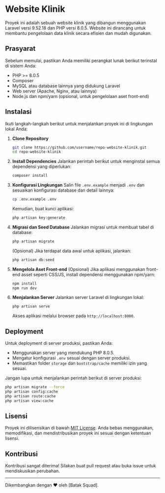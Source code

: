 # Website Klinik

Proyek ini adalah sebuah website klinik yang dibangun menggunakan Laravel versi 9.52.18 dan PHP versi 8.0.5. Website ini dirancang untuk membantu pengelolaan data klinik secara efisien dan mudah digunakan.

## Prasyarat

Sebelum memulai, pastikan Anda memiliki perangkat lunak berikut terinstal di sistem Anda:

- PHP >= 8.0.5
- Composer
- MySQL atau database lainnya yang didukung Laravel
- Web server (Apache, Nginx, atau lainnya)
- Node.js dan npm/yarn (opsional, untuk pengelolaan aset front-end)

## Instalasi

Ikuti langkah-langkah berikut untuk menjalankan proyek ini di lingkungan lokal Anda:

1. **Clone Repository**
   ```bash
   git clone https://github.com/username/repo-website-klinik.git
   cd repo-website-klinik
   ```

2. **Install Dependencies**
   Jalankan perintah berikut untuk menginstal semua dependensi yang diperlukan:
   ```bash
   composer install
   ```

3. **Konfigurasi Lingkungan**
   Salin file `.env.example` menjadi `.env` dan sesuaikan konfigurasi database dan detail lainnya:
   ```bash
   cp .env.example .env
   ```
   Kemudian, buat kunci aplikasi:
   ```bash
   php artisan key:generate
   ```

4. **Migrasi dan Seed Database**
   Jalankan migrasi untuk membuat tabel di database:
   ```bash
   php artisan migrate
   ```
   (Opsional) Jika terdapat data awal untuk aplikasi, jalankan:
   ```bash
   php artisan db:seed
   ```

5. **Mengelola Aset Front-end** (Opsional)
   Jika aplikasi menggunakan front-end asset seperti CSS/JS, install dependensi menggunakan npm/yarn:
   ```bash
   npm install
   npm run dev
   ```

6. **Menjalankan Server**
   Jalankan server Laravel di lingkungan lokal:
   ```bash
   php artisan serve
   ```
   Akses aplikasi melalui browser pada `http://localhost:8000`.

## Deployment

Untuk deployment di server produksi, pastikan Anda:

- Menggunakan server yang mendukung PHP 8.0.5.
- Mengatur konfigurasi `.env` sesuai dengan server produksi.
- Memastikan folder `storage` dan `bootstrap/cache` memiliki izin yang sesuai.

Jangan lupa untuk menjalankan perintah berikut di server produksi:
```bash
php artisan migrate --force
php artisan config:cache
php artisan route:cache
php artisan view:cache
```

## Lisensi

Proyek ini dilisensikan di bawah [MIT License](LICENSE). Anda bebas menggunakan, memodifikasi, dan mendistribusikan proyek ini sesuai dengan ketentuan lisensi.

## Kontribusi

Kontribusi sangat diterima! Silakan buat pull request atau buka issue untuk mendiskusikan perubahan.

---

Dikembangkan dengan ❤️ oleh [Batak Squad].
``` 

